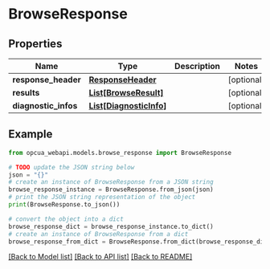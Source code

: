 # BrowseResponse


## Properties

Name | Type | Description | Notes
------------ | ------------- | ------------- | -------------
**response_header** | [**ResponseHeader**](ResponseHeader.md) |  | [optional] 
**results** | [**List[BrowseResult]**](BrowseResult.md) |  | [optional] 
**diagnostic_infos** | [**List[DiagnosticInfo]**](DiagnosticInfo.md) |  | [optional] 

## Example

```python
from opcua_webapi.models.browse_response import BrowseResponse

# TODO update the JSON string below
json = "{}"
# create an instance of BrowseResponse from a JSON string
browse_response_instance = BrowseResponse.from_json(json)
# print the JSON string representation of the object
print(BrowseResponse.to_json())

# convert the object into a dict
browse_response_dict = browse_response_instance.to_dict()
# create an instance of BrowseResponse from a dict
browse_response_from_dict = BrowseResponse.from_dict(browse_response_dict)
```
[[Back to Model list]](../README.md#documentation-for-models) [[Back to API list]](../README.md#documentation-for-api-endpoints) [[Back to README]](../README.md)


